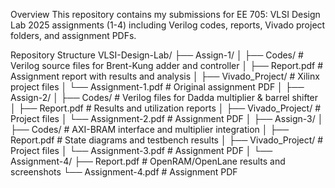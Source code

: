 Overview
This repository contains my submissions for EE 705: VLSI Design Lab 2025 assignments (1-4) including Verilog codes, reports, Vivado project folders, and assignment PDFs.

Repository Structure
VLSI-Design-Lab/
├── Assign-1/
│   ├── Codes/               # Verilog source files for Brent-Kung adder and controller
│   ├── Report.pdf           # Assignment report with results and analysis
│   ├── Vivado_Project/      # Xilinx project files
│   └── Assignment-1.pdf     # Original assignment PDF
│
├── Assign-2/
│   ├── Codes/               # Verilog files for Dadda multiplier & barrel shifter
│   ├── Report.pdf           # Results and utilization reports
│   ├── Vivado_Project/      # Project files
│   └── Assignment-2.pdf     # Assignment PDF
│
├── Assign-3/
│   ├── Codes/               # AXI-BRAM interface and multiplier integration
│   ├── Report.pdf           # State diagrams and testbench results
│   ├── Vivado_Project/      # Project files
│   └── Assignment-3.pdf     # Assignment PDF
│
└── Assignment-4/
    ├── Report.pdf           # OpenRAM/OpenLane results and screenshots
    └── Assignment-4.pdf     # Assignment PDF
